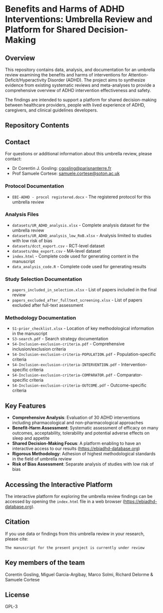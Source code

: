 # Benefits and Harms of ADHD Interventions: Umbrella Review and Platform for Shared Decision-Making

## Overview

This repository contains data, analysis, and documentation for an umbrella review examining the benefits and harms of interventions for Attention-Deficit/Hyperactivity Disorder (ADHD). The project aims to synthesize evidence from existing systematic reviews and meta-analyses to provide a comprehensive overview of ADHD intervention effectiveness and safety.

The findings are intended to support a platform for shared decision-making between healthcare providers, people with lived experience of ADHD, caregivers, and clinical guidelines developers.

## Repository Contents

## Contact

For questions or additional information about this umbrella review, please contact:

- Dr Corentin J. Gosling: cgosling@parisnanterre.fr
- Prof Samuele Cortese: samuele.cortese@soton.ac.uk

### Protocol Documentation

- `EBI-ADHD - procol registered.docx` - The registered protocol for this umbrella review

### Analysis Files

- `datasets/UR_ADHD_analysis.xlsx` - Complete analysis dataset for the umbrella review
- `datasets/UR_ADHD_analysis_low_RoB.xlsx` - Analysis limited to studies with low risk of bias
- `datasets/dcct_export.csv` - RCT-level dataset
- `datasets/dma_export.csv` - MA-level dataset
- `index.html` - Complete code used for generating content in the manuscript
- `data_analysis_code.R` - Complete code used for generating results

### Study Selection Documentation

- `papers_included_in_selection.xlsx` - List of papers included in the final review
- `papers_excluded_after_fulltext_screening.xlsx` - List of papers excluded after full-text assessment

### Methodology Documentation

- `S1-prior_checklist.xlsx` - Location of key methodological information in the manuscript
- `S3-search.pdf` - Search strategy documentation
- `S4-Inclusion-exclusion-criteria.pdf` - Comprehensive inclusion/exclusion criteria
- `S4-Inclusion-exclusion-criteria-POPULATION.pdf` - Population-specific criteria
- `S4-Inclusion-exclusion-criteria-INTERVENTION.pdf` - Intervention-specific criteria
- `S4-Inclusion-exclusion-criteria-COMPARATOR.pdf` - Comparator-specific criteria
- `S4-Inclusion-exclusion-criteria-OUTCOME.pdf` - Outcome-specific criteria

## Key Features

- **Comprehensive Analysis**: Evaluation of 30 ADHD interventions including pharmacological and non-pharmacological approaches
- **Benefit-Harm Assessment**: Systematic assessment of efficacy on many outcomes, acceptability, tolerability and potential adverse effects on sleep and appetite
- **Shared Decision-Making Focus**: A platform enabling to have an interactive access to our results (https://ebiadhd-database.org)
- **Rigorous Methodology**: Adhesion of highest methodological standards in the field of umbrella review
- **Risk of Bias Assessment**: Separate analysis of studies with low risk of bias

## Accessing the Interactive Platform

The interactive platform for exploring the umbrella review findings can be accessed by opening the `index.html` file in a web browser (https://ebiadhd-database.org).

## Citation

If you use data or findings from this umbrella review in your research, please cite:

```
The manuscript for the present project is currently under review
```

## Key members of the team

Corentin Gosling, Miguel Garcia-Argibay, Marco Solmi, Richard Delorme & Samuele Cortese

## License

GPL-3
